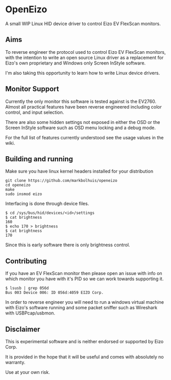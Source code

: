 OpenEizo
========
A small WIP Linux HID device driver to control Eizo EV FlexScan monitors.

Aims
----
To reverse engineer the protocol used to control Eizo EV FlexScan
monitors, with the intention to write an open source Linux
driver as a replacement for Eizo's own proprietary and Windows
only Screen InStyle software.

I'm also taking this opportunity to learn how to write Linux device drivers.

Monitor Support
---------------
Currently the only monitor this software is tested against is the EV2760.
Almost all practical features have been reverse engineered including 
color control, and input selection. 

There are also some hidden settings not exposed in either the OSD or the 
Screen InStyle software such as OSD menu locking and a debug mode.

For the full list of features currently understood see the usage values in the wiki.

Building and running
--------------------
Make sure you have linux kernel headers installed for your distribution
```shell
git clone https://github.com/markbolhuis/openeizo
cd openeizo
make
sudo insmod eizo
```

Interfacing is done through device files.
```shell
$ cd /sys/bus/hid/devices/<id>/settings
$ cat brightness
160
$ echo 170 > brightness
$ cat brightness
170
```
Since this is early software there is only brightness control.

Contributing
------------
If you have an EV FlexScan monitor then please open an issue
with info on which monitor you have with it's PID so we can 
work towards supporting it.
```shell
$ lsusb | grep 056d
Bus 003 Device 006: ID 056d:4059 EIZO Corp.
```
In order to reverse engineer you will need to run a windows virtual machine 
with Eizo's software running and some packet sniffer such as Wireshark with 
USBPcap/usbmon.

Disclaimer
----------
This is experimental software and is neither endorsed or
supported by Eizo Corp.

It is provided in the hope that it will be useful and comes
with absolutely no warranty.

Use at your own risk.